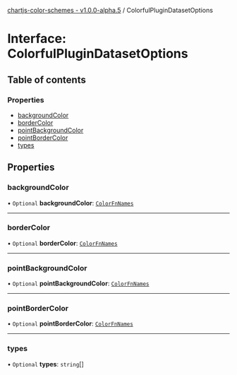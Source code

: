 [chartjs-color-schemes - v1.0.0-alpha.5](../README.md) / ColorfulPluginDatasetOptions

# Interface: ColorfulPluginDatasetOptions

## Table of contents

### Properties

- [backgroundColor](ColorfulPluginDatasetOptions.md#backgroundcolor)
- [borderColor](ColorfulPluginDatasetOptions.md#bordercolor)
- [pointBackgroundColor](ColorfulPluginDatasetOptions.md#pointbackgroundcolor)
- [pointBorderColor](ColorfulPluginDatasetOptions.md#pointbordercolor)
- [types](ColorfulPluginDatasetOptions.md#types)

## Properties

### backgroundColor

• `Optional` **backgroundColor**: [`ColorFnNames`](../README.md#colorfnnames)

___

### borderColor

• `Optional` **borderColor**: [`ColorFnNames`](../README.md#colorfnnames)

___

### pointBackgroundColor

• `Optional` **pointBackgroundColor**: [`ColorFnNames`](../README.md#colorfnnames)

___

### pointBorderColor

• `Optional` **pointBorderColor**: [`ColorFnNames`](../README.md#colorfnnames)

___

### types

• `Optional` **types**: `string`[]
